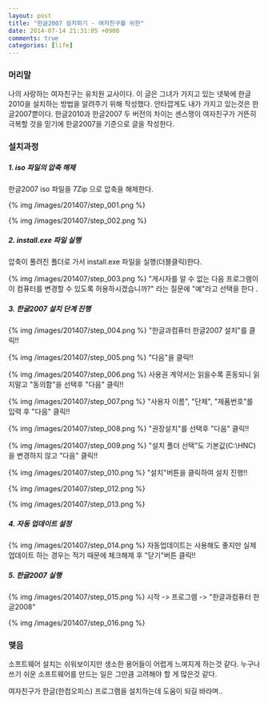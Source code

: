 ```yaml
---
layout: post
title: "한글2007 설치하기 - 여자친구를 위한"
date: 2014-07-14 21:31:05 +0900
comments: true
categories: [life]
---
```


### 머리말
나의 사랑하는 여자친구는 유치원 교사이다.
이 글은 그녀가 가지고 있는 넷북에 한글2010을 설치하는 방법을 알려주기 위해 작성했다.
안타깝게도 내가 가지고 있는것은 한글2007뿐이다.
한글2010과 한글2007 두 버전의 차이는 센스쟁이 여자친구가 거뜬히 극복할 것을 믿기에
한글2007을 기준으로 글을 작성한다.

### 설치과정

##### 1. iso 파일의 압축 해제

<p>
한글2007 iso 파일을 7Zip 으로 압축을 해제한다.
</p>
<p>
{% img /images/201407/step_001.png %}<br/ >
</p>
<p>
{% img /images/201407/step_002.png %}
</p>

##### 2. install.exe 파일 실행
<p>압축이 풀려진 폴더로 가서 install.exe 파일을 실행(더블클릭)한다.</p>

<p>
{% img /images/201407/step_003.png %}
"게시자를 알 수 없는 다음 프로그램이 이 컴퓨터를 변경할 수 있도록 허용하시겠습니까?" 라는 질문에 "예"라고 선택을 한다
.</p>

##### 3. 한글2007 설치 단계 진행
<p>
{% img /images/201407/step_004.png %}
"한글과컴퓨터 한글2007 설치"를 클릭!!
</p>

<p>
{% img /images/201407/step_005.png %}
"다음"을 클릭!!
</p>

<p>
{% img /images/201407/step_006.png %}
사용권 계약서는 읽을수록 혼동되니 읽지말고 "동의함"을 선택후 "다음" 클릭!!
</p>

<p>
{% img /images/201407/step_007.png %}
"사용자 이름", "단체", "제품번호"를 입력 후 "다음" 클릭!!
</p>

<p>
{% img /images/201407/step_008.png %}
"권장설치"를 선택후 "다음" 클릭!!
</p>

<p>
{% img /images/201407/step_009.png %}
"설치 폴더 선택"도 기본값(C:\HNC)을 변경하지 않고 "다음" 클릭!! 
</p>

<p>
{% img /images/201407/step_010.png %}
"설치"버튼을 클릭하여 설치 진행!!
</p>

<p>
{% img /images/201407/step_012.png %}
</p>
<p>
{% img /images/201407/step_013.png %}
</p>

##### 4. 자동 업데이트 설정
<p>
{% img /images/201407/step_014.png %}
자동업데이트는 사용해도 좋지만 실제 업데이트 하는 경우는 적기 때문에 체크해제 후 "닫기"버튼 클릭!!
</p>

##### 5. 한글2007 실행

<p>
{% img /images/201407/step_015.png %}
시작 -> 프로그램 -> "한글과컴퓨터 한글2008"
</p>

<p>
{% img /images/201407/step_016.png %}
</p>

### 맺음
소프트웨어 설치는 쉬워보이지만 생소한 용어들이 어렵게 느껴지게 하는것 같다.
누구나 쓰기 쉬운 소프트웨어를 만드는 일은 그만큼 고려해야 할 게 많은것 같다.

여자친구가 한글(한컴오피스) 프로그램을 설치하는데 도움이 되길 바라며..

